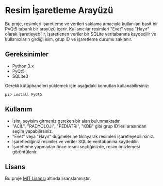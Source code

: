 # Resim İşaretleme Arayüzü

Bu proje, resimleri işaretleme ve verileri saklama amacıyla kullanılan basit bir PyQt5 tabanlı bir arayüzü içerir. Kullanıcılar resimleri "Evet" veya "Hayır" olarak işaretleyebilir, işaretlenen veriler bir SQLite veritabanına kaydedilir ve kullanıcıların girdiği isim, grup ID ve işaretleme durumu saklanır.

## Gereksinimler

- Python 3.x
- PyQt5
- SQLite3

Gerekli kütüphaneleri yüklemek için aşağıdaki komutları kullanabilirsiniz:

```
pip install PyQt5
```

## Kullanım

- İsim, soyisim girmeniz gereken bir alan bulunmaktadır.
- "ACİL", "RADYOLOJİ", "PEDİATRİ", "KBB" gibi grup ID'leri arasından seçim yapabilirsiniz.
- "Evet" veya "Hayır" düğmelerine tıklayarak resimleri işaretleyebilirsiniz.
- İşaretlediğiniz resimler ve veriler SQLite veritabanına kaydedilir.
- İşaretleme yapmadan önce resmi seçtiğinizde, resim önizlemesi görüntülenir.

## Lisans

Bu proje [MIT Lisansı](LICENSE) altında lisanslanmıştır.